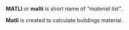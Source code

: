 **MATLI** or **malti** is short name of *"material list"*.

**Matli** is created to calculate buildings material.